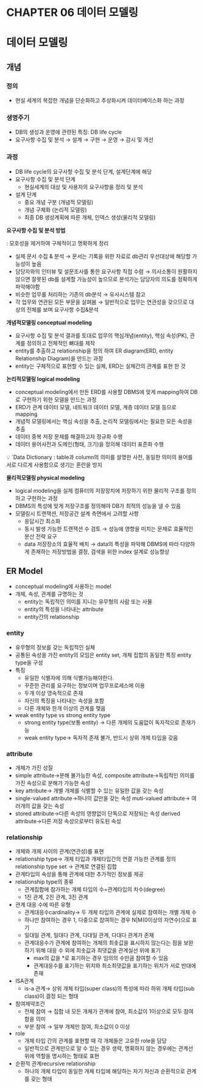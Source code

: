 # CHAPTER 06 데이터 모델링

# 데이터 모델링

## 개념

### 정의

- 현실 세계의 복잡한 개념을 단순화하고 추상화시켜 데이터베이스화 하는 과정

### 생명주기

- DB의 생성과 운영에 관련된 특징: DB life cycle
- 요구사항 수집 및 분석 → 설계 → 구현 → 운영 → 감시 및 개선

### 과정

- DB life cycle의 요구사항 수집 및 분석 단계, 설계단계에 해당
- 요구사항 수집 및 분석 단계
    - 현실세계의 대상 및 사용자의 요구사항을 정리 및 분석
- 설계 단계
    - 중요 개념 구분 (개념적 모델링)
    - 개념 구체화 (논리적 모델링)
    - 최종 DB 생성계획에 따른 개체, 인덱스 생성(물리적 모델링)

**요구사항 수집 및 분석 방법**

: 모호성을 제거하여 구체적이고 명확하게 정리

- 실제 문서 수집 & 분석 → 문서는 기록을 위한 자료로 db관리 우선대상에 해당할 가능성이 높음
- 담당자와의 인터뷰 및 설문조사를 통한 요구사항 직접 수렴 → 의사소통이 원활하지 않으면 잘못된 db를 설계할 가능성이 높으므로 분석가는 담당자의 의도를 정확하게 파악해야함
- 비슷한 업무를 처리하는 기존의 db분석 → 유사시스템 참고
- 각 업무와 연관된 모든 부문을 살펴봄 → 일반적으로 업무는 연관성을 갖으므로 대상의 전체를 보며 요구사항 수집&분석

**개념적모델링 conceptual modeling**

- 요구사항 수집 및 분석 결과를 토대로 업무의 핵심개념(entity), 핵심 속성(PK), 관계를 정의하고 전체적인 뼈대를 제작
- entity를 추출하고 relationship을 정의 하여 ER diagram(ERD, entity Relationship Diagram)을 만드는 과정
- entity는 구체적으로 표현할 수 있는 실체, ERD는 실체간의 관계를 표현 한 것

**논리적모델링 logical modeling**

- conceptual modeling에서 만든 ERD를 사용할 DBMS에 맞게 mapping하여 DB로 구현하기 위한 모델을 만드는 과정
- ERD가 관계 데이터 모델, 네트워크 데이터 모델, 계층 데이터 모델 등으로 mapping
- 개념적 모델링에서는 핵심 속성을 추출, 논리적 모델링에서는 필요한 모든 속성을 추출
- 데이터 중복 저장 문제를 해결하고자 정규화 수행
- 데이터 용어사전과 도메인(형태, 크기)을 정의해 데이터 표준화 수행

<aside>
💡 `Data Dictionary : table과 column의 의미를 설명한 사전, 동일한 의미의 용어를 서로 다르게 사용함으로 생기는 혼란을 방지

</aside>

**물리적모델링 physical modeling**

- logical modeling을 실제 컴퓨터의 저장장치에 저장하기 위한 물리적 구조를 정의하고 구현하는 과정
- DBMS의 특성에 맞게 저장구조를 정의해야 DB가 최적의 성능을 낼 수 있음
- 모델링시 트랜잭션, 저장공간 설계 측면에서 고려할 사항
    - 응답시간 최소화
    - 동시 발생 가능한 트랜잭션 수 검토 → 성능에 영향을 미치는 문제로 효율적인 분산 전략 요구
    - data 저장장소의 효율적 배치 → data의 특성을 파악해 DBMS에 따라 다양하게 존재하는 저장방법을 결정, 검색을 위한 index 설계로 성능향상

## ER Model

- conceptual modeling에 사용하는 model
- 개체, 속성, 관계를 규명하는 것
    - entity는 독립적인 의미를 지니는 유무형의 사람 또는 사물
    - entity의 특성을 나타내는 attribute
    - entity간의 relationship

### **entity**

- 유무형의 정보를 갖는 독립적인 실체
- 공통된 속성을 가진 entity의 모임은 entity set, 개체 집합의 동일한 특징 entity type을 구성
- 특징
    - 유일한 식별자에 의해 식별가능해야한다.
    - 꾸준한 관리를 요구하는 정보이며 업무프로세스에 이용
    - 두개 이상 영속적으로 존재
    - 자신의 특징을 나타내는 속성을 포함
    - 다른 개체와 한개 이상의 관계를 맺음
- weak entity type vs strong entity type
    - strong entity type(보통 entity) → 다른 개체의 도움없이 독자적으로 존재가능
    - weak entity type→ 독자적 존재 불가, 반드시 상위 개체 타입을 갖음

### **attribute**

- 개체가 가진 성질
- simple attribute→분해 불가능한 속성,
composite attribute→독립적인 의미를 가진 속성으로 분해가 가능한 속성
- key attribute→ 개별 개체를 식별할 수 있는 유일한 값을 갖는 속성
- single-valued attribute→하나의 값만을 갖는 속성
muti-valued attribute→ 여러개의 값을 갖는 속성
- stored attribute→다른 속성의 영향없이 단독으로 저장되는 속성
derived attribute→다른 저장 속성으로부터 유도된 속성

### **relationship**

- 개체와 개체 사이의 관계(연관성)를 표현
- relationship type→ 개체 타입과 개체타입간의 연결 가능한 관계를 정의
relationship type set → 관계로 연결된 집합
- 관계타입의 속성을 통해 관계에 대한 추가적인 정보를 제공
- relationship type의 종류
    - 관계집합에 참가하는 개체 타입의 수=관계타입의 차수(degree)
    - 1진 관계, 2진 관계, 3진 관계
- 관계 대응 수에 따른 유형
    - 관계대응수cardinality→ 두 개체 타입의 관계에 실제로 참여하는 개별 개체 수
    - 하나만 참여하는 경우 1, 다중으로 참여하는 경우 N|M(0이상의 자연수)으로 표기
    - 일대일 관계, 일대다 관계, 다대일 관계, 다대다 관계가 존재
    - 관계대응수가 관계에 참여하는 개체의 최솟값을 표시하지 않는다는 점을 보완하기 위해 대응 수 외에 최솟값과 최댓값을 관계실선 위에 표기
        - max의 값을 *로 표기하는 경우 임의의 수만큼 참여할 수 있음
        - 관계대응수를 표기하는 위치와 최소최댓값을 표기하는 위치가 서로 반대에 존재
- ISA관계
    - is-a 관계→ 상위 개체 타입(super class)의 특성에 따라 하위 개체 타입(sub class)이 결정 되는 형태
- 참여제약조건
    - 전체 참여 → 집합 내 모든 개체가 관계에 참여, 최소값이 1이상으로 모두 참여함을 의미
    - 부분 참여 → 일부 개체만 참여, 최소값이 0 이상
- role
    - 개체 타입 간의 관계를 표현할 때 각 개체들은 고유한 role을 담당
    - 일반적으로 관계만으로 알 수 있는 경우 생략, 명확하지 않는 경우에는 관계선 위에 역할을 명시하는 형태로 표현
- 순환적 관계recursive relationship
    - 하나의 개체 타입이 동일한 개체 타입에 해당하는 자기 자신과 순환적으로 관계를 갖는 형태
